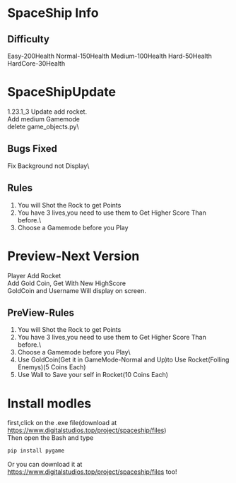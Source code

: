 # SpaceShip Info
## Difficulty
Easy-200Health
Normal-150Health
Medium-100Health
Hard-50Health
HardCore-30Health
# SpaceShipUpdate
1.23.1_3 Update 
add rocket.\
Add medium Gamemode\
delete game_objects.py\
## Bugs Fixed
Fix Background not Display\
## Rules
1. You will Shot the Rock to get Points
2. You have 3 lives,you need to use them to Get Higher Score Than before.\
3. Choose a Gamemode before you Play
# Preview-Next Version
Player Add Rocket\
Add Gold Coin, Get With New HighScore\
GoldCoin and Username Will display on screen. 
## PreView-Rules
1. You will Shot the Rock to get Points
2. You have 3 lives,you need to use them to Get Higher Score Than before.\
3. Choose a Gamemode before you Play\
4. Use GoldCoin(Get it in GameMode-Normal and Up)to Use Rocket(Folling Enemys)(5 Coins Each)
5. Use Wall to Save your self in Rocket(10 Coins Each)
# Install modles
first,click on the .exe file(download at https://www.digitalstudios.top/project/spaceship/files)\
Then open the Bash and type
```bash
pip install pygame
```
Or you can download it at https://www.digitalstudios.top/project/spaceship/files too!